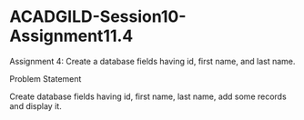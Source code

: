 # ACADGILD-Session10-Assignment11.4
Assignment 4: Create a database fields having id, first name, and last name.

Problem Statement

Create database fields having id, first name, last name, add some records and display it.
